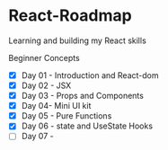 # React-Roadmap
Learning and building my React skills 

Beginner Concepts
- [x] Day 01 - Introduction and React-dom
- [X] Day 02 - JSX 
- [X] Day 03 - Props and Components
- [X] Day 04- Mini UI kit
- [X] Day 05 - Pure Functions
- [X] Day 06 - state and UseState Hooks
- [ ] Day 07 - 
